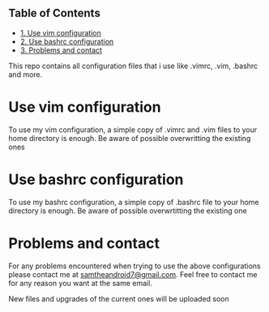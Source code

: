 <div id="table-of-contents">
<h2>Table of Contents</h2>
<div id="text-table-of-contents">
<ul>
<li><a href="#sec-1">1. Use vim configuration</a></li>
<li><a href="#sec-2">2. Use bashrc configuration</a></li>
<li><a href="#sec-3">3. Problems and contact</a></li>
</ul>
</div>
</div>

This repo contains all configuration files that i use like .vimrc, .vim, .bashrc
and more. 

# Use vim configuration<a id="sec-1" name="sec-1"></a>

To use my vim configuration, a simple copy of .vimrc and .vim files to your home
directory is enough. Be aware of possible overwritting the existing ones

# Use bashrc configuration<a id="sec-2" name="sec-2"></a>

To use my bashrc configuration, a simple copy of .bashrc file to your home
directory is enough. Be aware of possible overwrtitting the existing one

# Problems and contact<a id="sec-3" name="sec-3"></a>

For any problems encountered when trying to use the above configurations
please contact me at samtheandroid7@gmail.com. Feel free to contact me for 
any reason you want at the same email.

New files and upgrades of the current ones will be uploaded soon